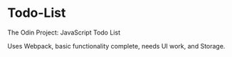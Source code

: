 # Todo-List
The Odin Project: JavaScript Todo List

Uses Webpack, basic functionality complete, needs UI work, and Storage.